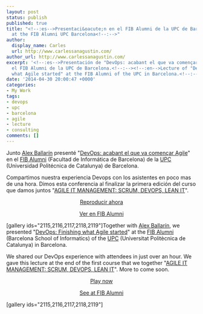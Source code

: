 ```yaml
---
layout: post
status: publish
published: true
title: "<!--:es-->Presentaci&oacute;n en el FIB Alumni de la UPC de Barcelona<!--:--><!--:en-->Lecture
  at the FIB Alumni UPC Barcelona<!--:-->"
author:
  display_name: Carles
  url: http://www.carlessanagustin.com/
author_url: http://www.carlessanagustin.com/
excerpt: '<!--:es-->Presentación de "DevOps: acabant el que va començar Agile" en
  el FIB Alumni de la UPC de Barcelona.<!--:--><!--:en-->Lecture of "DevOps: Finishing
  what Agile started" at the FIB Alumni of the UPC in Barcelona.<!--:-->'
date: '2014-04-30 20:00:47 +0000'
categories:
- My Work
tags:
- devops
- upc
- barcelona
- agile
- lecture
- consulting
comments: []
---
```

<p><!--:es-->Junto <a title="Alex Ballar&iacute;n" href="https://www.linkedin.com/in/alexballarin" target="_blank">Alex Ballar&iacute;n</a> present&eacute; "<a title="DevOps: acabant el que va comen&ccedil;ar Agile" href="http://media.fib.upc.edu/fibtv/streamingmedia/view/22/939" target="_blank">DevOps: acabant el que va comen&ccedil;ar Agile</a>" en el <a title="FIB Alumni" href="http://www.fibalumni.net/" target="_blank">FIB Alumni</a> (Facultad de Inform&aacute;tica de Barcelona) de la <a title="UPC" href="http://www.upc.edu/" target="_blank">UPC</a> (Universidad Polit&eacute;cnica de Catalunya) de Barcelona.</p>
<p>Compartimos nuestra experiencia Devops con los asistentes en poco mas de una hora. Dimos esta conferencia al finalizar la primera edici&oacute;n del curso que damos juntos "<a title="AGILE IT MANAGEMENT: SCRUM, DEVOPS, LEAN IT" href="http://www.talent.upc.edu/esp/professionals/presentacio/codi/527700/agile/management/scrum/devops/lean" target="_blank">AGILE IT MANAGEMENT: SCRUM, DEVOPS, LEAN IT</a>".</p>
<p style="text-align: center;"><a title="Reproducir ahora con reproductor local" href="mms://fibtv.fib.upc.es/videoteca/20140430-1853_DevOps_acabant_el_que_va_comencar_Agile.wmv?cat=22&amp;vid=939" target="_blank">Reproducir ahora</a></p>
<p style="text-align: center;"><a title="Ver en FIB Alumni" href="http://media.fib.upc.edu/fibtv/streamingmedia/view/22/939" target="_blank">Ver en FIB Alumni</a></p>
<p>[gallery ids="2115,2116,2117,2118,2119"]<!--:--><!--:en-->Together with <a title="Alex Ballar&iacute;n" href="https://www.linkedin.com/in/alexballarin" target="_blank">Alex Ballar&iacute;n</a>, we presented "<a title="DevOps: Finishing what Agile started" href="http://media.fib.upc.edu/fibtv/streamingmedia/view/22/939" target="_blank">DevOps: Finishing what Agile started</a>" at the <a title="Barcelona School of Informatics" href="http://www.fibalumni.net/" target="_blank">FIB Alumni</a> (Barcelona School of Informatics) of the <a title="Universitat Polit&egrave;cnica de Catalunya" href="http://www.upc.edu/" target="_blank">UPC</a> (Universitat Polit&egrave;cnica de Catalunya) in Barcelona.</p>
<p>We shared our DevOps experience with attendees in just over an hour. We gave this lecture at the end of the first course that we together "<a title="AGILE IT MANAGEMENT: SCRUM, DEVOPS, LEAN IT" href="http://www.talent.upc.edu/esp/professionals/presentacio/codi/527700/agile/management/scrum/devops/lean" target="_blank">AGILE IT MANAGEMENT: SCRUM, DEVOPS, LEAN IT</a>". More to come soon.</p>
<p style="text-align: center;"><a title="Play now on your computer player" href="mms://fibtv.fib.upc.es/videoteca/20140430-1853_DevOps_acabant_el_que_va_comencar_Agile.wmv?cat=22&vid=939" target="_blank">Play now</a></p>
<p style="text-align: center;"><a title="See at FIB Alumni" href="http://media.fib.upc.edu/fibtv/streamingmedia/view/22/939" target="_blank">See at FIB Alumni</a></p>
<p>[gallery ids="2115,2116,2117,2118,2119"]<!--:--></p>
